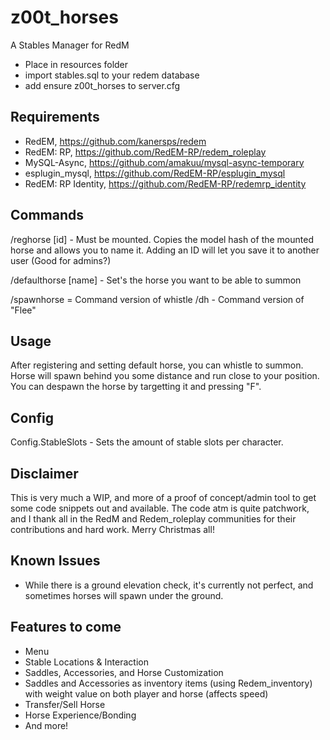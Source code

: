 # z00t_horses
A Stables Manager for RedM

* Place in resources folder
* import stables.sql to your redem database
* add ensure z00t_horses to server.cfg

Requirements
-------------
* RedEM, https://github.com/kanersps/redem
* RedEM: RP, https://github.com/RedEM-RP/redem_roleplay
* MySQL-Async, https://github.com/amakuu/mysql-async-temporary
* esplugin_mysql, https://github.com/RedEM-RP/esplugin_mysql
* RedEM: RP Identity, https://github.com/RedEM-RP/redemrp_identity

Commands
----------

/reghorse [id] - Must be mounted. Copies the model hash of the mounted horse and allows you to name it. Adding an ID will let you save it to another user (Good for admins?)

/defaulthorse [name] - Set's the horse you want to be able to summon

/spawnhorse = Command version of whistle
/dh - Command version of "Flee"


Usage
--------
After registering and setting default horse, you can whistle to summon. Horse will spawn behind you some distance and run close to your position. You can despawn the horse by targetting it and pressing "F".


Config
--------
Config.StableSlots - Sets the amount of stable slots per character.


Disclaimer
------------
This is very much a WIP, and more of a proof of concept/admin tool to get some code snippets out and available. The code atm is quite patchwork, and I thank all in the RedM and Redem_roleplay communities for their contributions and hard work. Merry Christmas all!


Known Issues
-------------
- While there is a ground elevation check, it's currently not perfect, and sometimes horses will spawn under the ground.


Features to come
-----------------
* Menu
* Stable Locations & Interaction
* Saddles, Accessories, and Horse Customization
* Saddles and Accessories as inventory items (using Redem_inventory) with weight value on both player and horse (affects speed)
* Transfer/Sell Horse
* Horse Experience/Bonding
* And more!
